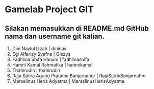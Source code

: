# Gamelab Project GIT
## Silakan memasukkan di README.md GitHub nama dan username git kalian.

1. Dini Naylul Izzah | dininay
2. Egi Alfarizy Syafna | Giezys
3. Fadhlina Shifa Hanum | fadhlinashifa
4. Hamni Kamal Rahmatika | hamnikamal
5. Thahirudin | thahirudin
6. Raja Satria Agung Pratama Banjarnahor | RajaSatriaBanjarnahor
7. Marselinus Heris Adyatma | MarselinusHerisAdyatma